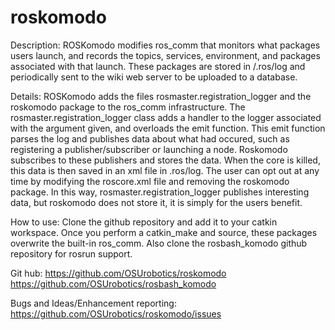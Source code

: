 roskomodo
=========

Description:
ROSKomodo modifies ros_comm that monitors what packages users launch, and records the topics, services, environment, and packages associated with that launch. These packages are stored in /.ros/log and periodically sent to the wiki web server to be uploaded to a database.

Details:
ROSKomodo adds the files rosmaster.registration_logger and the roskomodo package to the ros_comm infrastructure. The rosmaster.registration_logger class adds a handler to the logger associated with the argument given, and overloads the emit function. This emit function parses the log and publishes data about what had occured, such as registering a publisher/subscriber or launching a node. Roskomodo subscribes to these publishers and stores the data. When the core is killed, this data is then saved in an xml file in .ros/log. The user can opt out at any time by modifying the roscore.xml file and removing the roskomodo package. In this way, rosmaster.registration_logger publishes interesting data, but roskomodo does not store it, it is simply for the users benefit.

How to use: Clone the github repository and add it to your catkin workspace. Once you perform a catkin_make and source, these packages overwrite the built-in ros_comm. Also clone the rosbash_komodo github repository for rosrun support.

Git hub: https://github.com/OSUrobotics/roskomodo	 https://github.com/OSUrobotics/rosbash_komodo

Bugs and Ideas/Enhancement reporting: https://github.com/OSUrobotics/roskomodo/issues
